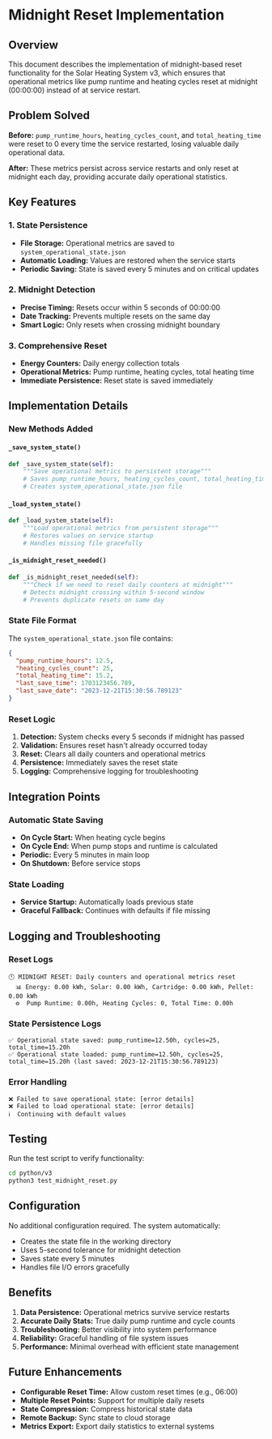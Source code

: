 # Midnight Reset Implementation

## Overview

This document describes the implementation of midnight-based reset functionality for the Solar Heating System v3, which ensures that operational metrics like pump runtime and heating cycles reset at midnight (00:00:00) instead of at service restart.

## Problem Solved

**Before:** `pump_runtime_hours`, `heating_cycles_count`, and `total_heating_time` were reset to 0 every time the service restarted, losing valuable daily operational data.

**After:** These metrics persist across service restarts and only reset at midnight each day, providing accurate daily operational statistics.

## Key Features

### 1. State Persistence
- **File Storage:** Operational metrics are saved to `system_operational_state.json`
- **Automatic Loading:** Values are restored when the service starts
- **Periodic Saving:** State is saved every 5 minutes and on critical updates

### 2. Midnight Detection
- **Precise Timing:** Resets occur within 5 seconds of 00:00:00
- **Date Tracking:** Prevents multiple resets on the same day
- **Smart Logic:** Only resets when crossing midnight boundary

### 3. Comprehensive Reset
- **Energy Counters:** Daily energy collection totals
- **Operational Metrics:** Pump runtime, heating cycles, total heating time
- **Immediate Persistence:** Reset state is saved immediately

## Implementation Details

### New Methods Added

#### `_save_system_state()`
```python
def _save_system_state(self):
    """Save operational metrics to persistent storage"""
    # Saves pump_runtime_hours, heating_cycles_count, total_heating_time
    # Creates system_operational_state.json file
```

#### `_load_system_state()`
```python
def _load_system_state(self):
    """Load operational metrics from persistent storage"""
    # Restores values on service startup
    # Handles missing file gracefully
```

#### `_is_midnight_reset_needed()`
```python
def _is_midnight_reset_needed(self):
    """Check if we need to reset daily counters at midnight"""
    # Detects midnight crossing within 5-second window
    # Prevents duplicate resets on same day
```

### State File Format

The `system_operational_state.json` file contains:
```json
{
  "pump_runtime_hours": 12.5,
  "heating_cycles_count": 25,
  "total_heating_time": 15.2,
  "last_save_time": 1703123456.789,
  "last_save_date": "2023-12-21T15:30:56.789123"
}
```

### Reset Logic

1. **Detection:** System checks every 5 seconds if midnight has passed
2. **Validation:** Ensures reset hasn't already occurred today
3. **Reset:** Clears all daily counters and operational metrics
4. **Persistence:** Immediately saves the reset state
5. **Logging:** Comprehensive logging for troubleshooting

## Integration Points

### Automatic State Saving
- **On Cycle Start:** When heating cycle begins
- **On Cycle End:** When pump stops and runtime is calculated
- **Periodic:** Every 5 minutes in main loop
- **On Shutdown:** Before service stops

### State Loading
- **Service Startup:** Automatically loads previous state
- **Graceful Fallback:** Continues with defaults if file missing

## Logging and Troubleshooting

### Reset Logs
```
🕛 MIDNIGHT RESET: Daily counters and operational metrics reset
  📊 Energy: 0.00 kWh, Solar: 0.00 kWh, Cartridge: 0.00 kWh, Pellet: 0.00 kWh
  ⚙️  Pump Runtime: 0.00h, Heating Cycles: 0, Total Time: 0.00h
```

### State Persistence Logs
```
✅ Operational state saved: pump_runtime=12.50h, cycles=25, total_time=15.20h
✅ Operational state loaded: pump_runtime=12.50h, cycles=25, total_time=15.20h (last saved: 2023-12-21T15:30:56.789123)
```

### Error Handling
```
❌ Failed to save operational state: [error details]
❌ Failed to load operational state: [error details]
ℹ️  Continuing with default values
```

## Testing

Run the test script to verify functionality:
```bash
cd python/v3
python3 test_midnight_reset.py
```

## Configuration

No additional configuration required. The system automatically:
- Creates the state file in the working directory
- Uses 5-second tolerance for midnight detection
- Saves state every 5 minutes
- Handles file I/O errors gracefully

## Benefits

1. **Data Persistence:** Operational metrics survive service restarts
2. **Accurate Daily Stats:** True daily pump runtime and cycle counts
3. **Troubleshooting:** Better visibility into system performance
4. **Reliability:** Graceful handling of file system issues
5. **Performance:** Minimal overhead with efficient state management

## Future Enhancements

- **Configurable Reset Time:** Allow custom reset times (e.g., 06:00)
- **Multiple Reset Points:** Support for multiple daily resets
- **State Compression:** Compress historical state data
- **Remote Backup:** Sync state to cloud storage
- **Metrics Export:** Export daily statistics to external systems
